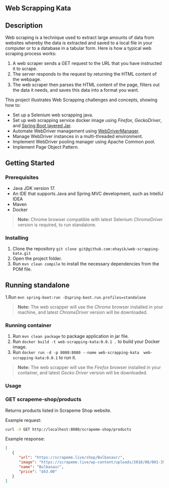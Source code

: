 ## Web Scrapping Kata

## Description

Web scraping is a technique used to extract large amounts of data from websites whereby the data is
extracted and saved to a local file in your computer or to a database in a tabular form.
Here is how a typical web scraping process works:

1. A web scraper sends a GET request to the URL that you have instructed it to scrape.
2. The server responds to the request by returning the HTML content of the webpage.
3. The web scraper then parses the HTML content of the page, filters out the data it needs,
   and saves this data into a format you want.

This project illustrates Web Scrapping challenges and concepts, showing how to:

- Set up a Selenium web scrapping java.
- Set up web scrapping service docker image using _Firefox_, _GeckoDriver_, and [Spring Boot layered Jar](https://www.baeldung.com/spring-boot-docker-images#layered-jars).
- Automate WebDriver management using [WebDriverManager](https://github.com/bonigarcia/webdrivermanager).
- Manage WebDriver instances in a multi-threaded environment.
- Implement WebDriver pooling manager using Apache Common pool.
- Implement Page Object Pattern.

## Getting Started

### Prerequisites

- Java JDK version 17.
- An IDE that supports Java and Spring MVC development, such as IntelliJ IDEA
- Maven
- Docker

> **Note:** 
> Chrome browser compatible with latest Selenium _ChromeDriver_ version is required, to run standalone.

### Installing

1. Clone the repository `git clone git@github.com:ehayik/web-scrapping-kata.git`
2. Open the project folder.
3. Run `mvn clean compile` to install the necessary dependencies from the POM file.

## Running standalone

1.Run `mvn spring-boot:run -Dspring-boot.run.profiles=standalone`

> **Note:** 
> The web scrapper will use the _Chrome_ browser installed in your machine, and latest _ChromeDriver_ version will be downloaded.

### Running container

1. Run `mvn clean package` to package application in jar file.
2. Run `docker build -t web-scrapping-kata:0.0.1 .`  to build your Docker image.
3. Run `docker run -d -p 8080:8080 --name web-scrapping-kata  web-scrapping-kata:0.0.1` to run it.

> **Note:** 
> The web scrapper will use the _Firefox_ browser installed in your container, and latest _Gecko Driver_ version will be downloaded.

### Usage

### GET scrapeme-shop/products

Returns products listed in Scrapeme Shop website.

Example request: 

```bash
curl -X GET http://localhost:8080/scrapeme-shop/products
```

Example response:

```json
[
   {
      "url": "https://scrapeme.live/shop/Bulbasaur/",
      "image": "https://scrapeme.live/wp-content/uploads/2018/08/001-350x350.png",
      "name": "Bulbasaur",
      "price": "£63.00"
   }
]
```
